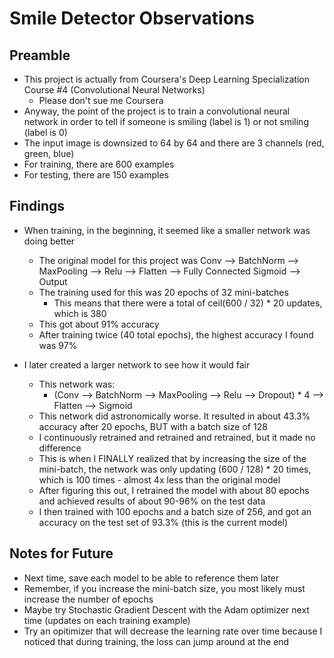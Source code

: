 # Smile Detector Observations

## Preamble ##
* This project is actually from Coursera's Deep Learning Specialization Course #4 (Convolutional Neural Networks)
   * Please don't sue me Coursera
* Anyway, the point of the project is to train a convolutional neural network in order to tell if someone is smiling (label is 1) or not smiling (label is 0)
* The input image is downsized to 64 by 64 and there are 3 channels (red, green, blue)
* For training, there are 600 examples
* For testing, there are 150 examples

## Findings ##
* When training, in the beginning, it seemed like a smaller network was doing better
   * The original model for this project was Conv --> BatchNorm --> MaxPooling --> Relu --> Flatten --> Fully Connected Sigmoid --> Output
   * The training used for this was 20 epochs of 32 mini-batches
      * This means that there were a total of ceil(600 / 32) * 20 updates, which is 380 
   * This got about 91% accuracy
   * After training twice (40 total epochs), the highest accuracy I found was 97%

* I later created a larger network to see how it would fair
   * This network was:
      * (Conv --> BatchNorm --> MaxPooling --> Relu --> Dropout) * 4 --> Flatten --> Sigmoid
   * This network did astronomically worse. It resulted in about 43.3% accuracy after 20 epochs, BUT with a batch size of 128
   * I continuously retrained and retrained and retrained, but it made no difference
   * This is when I FINALLY realized that by increasing the size of the mini-batch, the network was only updating (600 / 128) * 20 times, which is 100 times - almost 4x less than the original model
   * After figuring this out, I retrained the model with about 80 epochs and achieved results of about 90-96% on the test data
   * I then trained with 100 epochs and a batch size of 256, and got an accuracy on the test set of 93.3% (this is the current model)

## Notes for Future ##
* Next time, save each model to be able to reference them later
* Remember, if you increase the mini-batch size, you most likely must increase the number of epochs 
* Maybe try Stochastic Gradient Descent with the Adam optimizer next time (updates on each training example)
* Try an opitimizer that will decrease the learning rate over time because I noticed that during training, the loss can jump around at the end